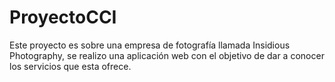 # ProyectoCCI

Este proyecto es sobre una empresa de fotografía llamada Insidious Photography, se realizo una aplicación web con el objetivo de dar a conocer los servicios que esta ofrece.
